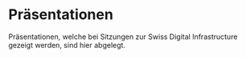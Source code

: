 # Präsentationen
Präsentationen, welche bei Sitzungen zur Swiss Digital Infrastructure gezeigt werden, sind hier abgelegt.
